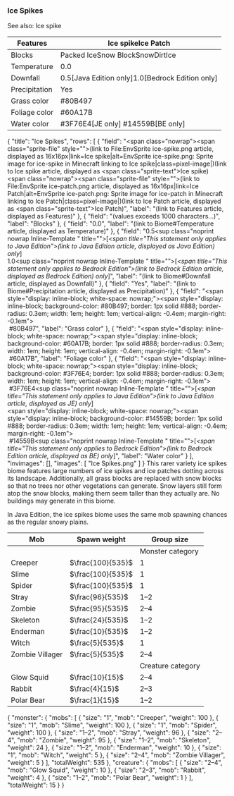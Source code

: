 ### Ice Spikes
See also: Ice spike

| Features      | Ice spikeIce Patch                                  |
|---------------|-----------------------------------------------------|
| Blocks        | Packed IceSnow BlockSnowDirtIce                     |
| Temperature   | 0.0                                                 |
| Downfall      | 0.5‌[Java Edition  only]1.0‌[Bedrock Edition  only] |
| Precipitation | Yes                                                 |
| Grass color   | #80B497                                             |
| Foliage color | #60A17B                                             |
| Water color   | #3F76E4‌[JE  only] #14559B‌[BE  only]               |

{
    "title": "Ice Spikes",
    "rows": [
        {
            "field": "<span class=\"nowrap\"><span class=\"sprite-file\" style=\"\">(link to File:EnvSprite ice-spike.png article, displayed as 16x16px|link=Ice spike|alt=EnvSprite ice-spike.png: Sprite image for ice-spike in Minecraft linking to Ice spike|class=pixel-image|)</span>(link to Ice spike article, displayed as <span class=\"sprite-text\">Ice spike</span>)</span><br><span class=\"nowrap\"><span class=\"sprite-file\" style=\"\">(link to File:EnvSprite ice-patch.png article, displayed as 16x16px|link=Ice Patch|alt=EnvSprite ice-patch.png: Sprite image for ice-patch in Minecraft linking to Ice Patch|class=pixel-image|)</span>(link to Ice Patch article, displayed as <span class=\"sprite-text\">Ice Patch</span>)</span>",
            "label": "(link to Features article, displayed as Features)"
        },
        {
            "field": "(values exceeds 1000 characters...)",
            "label": "Blocks"
        },
        {
            "field": "0.0",
            "label": "(link to Biome#Temperature article, displayed as Temperature)"
        },
        {
            "field": "0.5‌<sup class=\"noprint nowrap Inline-Template \" title=\"\">[<i><span title=\"This statement only applies to Java Edition\">(link to Java Edition article, displayed as Java Edition)  only</span></i>]</sup><br>1.0‌<sup class=\"noprint nowrap Inline-Template \" title=\"\">[<i><span title=\"This statement only applies to Bedrock Edition\">(link to Bedrock Edition article, displayed as Bedrock Edition)  only</span></i>]</sup>",
            "label": "(link to Biome#Downfall article, displayed as Downfall)"
        },
        {
            "field": "Yes",
            "label": "(link to Biome#Precipitation article, displayed as Precipitation)"
        },
        {
            "field": "<span style=\"display: inline-block; white-space: nowrap;\"><span style=\"display: inline-block; background-color: #80B497; border: 1px solid #888; border-radius: 0.3em; width: 1em; height: 1em; vertical-align: -0.4em; margin-right: -0.1em\"><br></span> #80B497</span>",
            "label": "Grass color"
        },
        {
            "field": "<span style=\"display: inline-block; white-space: nowrap;\"><span style=\"display: inline-block; background-color: #60A17B; border: 1px solid #888; border-radius: 0.3em; width: 1em; height: 1em; vertical-align: -0.4em; margin-right: -0.1em\"><br></span> #60A17B</span>",
            "label": "Foliage color"
        },
        {
            "field": "<span style=\"display: inline-block; white-space: nowrap;\"><span style=\"display: inline-block; background-color: #3F76E4; border: 1px solid #888; border-radius: 0.3em; width: 1em; height: 1em; vertical-align: -0.4em; margin-right: -0.1em\"><br></span> #3F76E4</span>‌<sup class=\"noprint nowrap Inline-Template \" title=\"\">[<i><span title=\"This statement only applies to Java Edition\">(link to Java Edition article, displayed as JE)  only</span></i>]</sup><br><span style=\"display: inline-block; white-space: nowrap;\"><span style=\"display: inline-block; background-color: #14559B; border: 1px solid #888; border-radius: 0.3em; width: 1em; height: 1em; vertical-align: -0.4em; margin-right: -0.1em\"><br></span> #14559B</span>‌<sup class=\"noprint nowrap Inline-Template \" title=\"\">[<i><span title=\"This statement only applies to Bedrock Edition\">(link to Bedrock Edition article, displayed as BE)  only</span></i>]</sup>",
            "label": "Water color"
        }
    ],
    "invimages": [],
    "images": [
        "Ice Spikes.png"
    ]
}
This rarer variety ice spikes biome features large numbers of ice spikes and ice patches dotting across its landscape. Additionally, all grass blocks are replaced with snow blocks so that no trees nor other vegetations can generate. Snow layers still form atop the snow blocks, making them seem taller than they actually are. No buildings may generate in this biome.

In Java Edition, the ice spikes biome uses the same mob spawning chances as the regular snowy plains.

| Mob             | Spawn weight      | Group size        |
|-----------------|-------------------|-------------------|
|                 |                   | Monster category  |
| Creeper         | $\frac{100}{535}$ | 1                 |
| Slime           | $\frac{100}{535}$ | 1                 |
| Spider          | $\frac{100}{535}$ | 1                 |
| Stray           | $\frac{96}{535}$  | 1–2               |
| Zombie          | $\frac{95}{535}$  | 2–4               |
| Skeleton        | $\frac{24}{535}$  | 1–2               |
| Enderman        | $\frac{10}{535}$  | 1–2               |
| Witch           | $\frac{5}{535}$   | 1                 |
| Zombie Villager | $\frac{5}{535}$   | 2–4               |
|                 |                   | Creature category |
| Glow Squid      | $\frac{10}{15}$   | 2–4               |
| Rabbit          | $\frac{4}{15}$    | 2–3               |
| Polar Bear      | $\frac{1}{15}$    | 1–2               |

{ "monster": { "mobs": [ { "size": "1", "mob": "Creeper", "weight": 100 }, { "size": "1", "mob": "Slime", "weight": 100 }, { "size": "1", "mob": "Spider", "weight": 100 }, { "size": "1&ndash;2", "mob": "Stray", "weight": 96 }, { "size": "2&ndash;4", "mob": "Zombie", "weight": 95 }, { "size": "1&ndash;2", "mob": "Skeleton", "weight": 24 }, { "size": "1&ndash;2", "mob": "Enderman", "weight": 10 }, { "size": "1", "mob": "Witch", "weight": 5 }, { "size": "2&ndash;4", "mob": "Zombie Villager", "weight": 5 } ], "totalWeight": 535 }, "creature": { "mobs": [ { "size": "2&ndash;4", "mob": "Glow Squid", "weight": 10 }, { "size": "2&ndash;3", "mob": "Rabbit", "weight": 4 }, { "size": "1&ndash;2", "mob": "Polar Bear", "weight": 1 } ], "totalWeight": 15 } }

